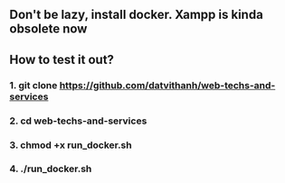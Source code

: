 ## Don't be lazy, install docker. Xampp is kinda obsolete now
## How to test it out?
### 1. git clone https://github.com/datvithanh/web-techs-and-services
### 2. cd web-techs-and-services
### 3. chmod +x run_docker.sh
### 4. ./run_docker.sh
